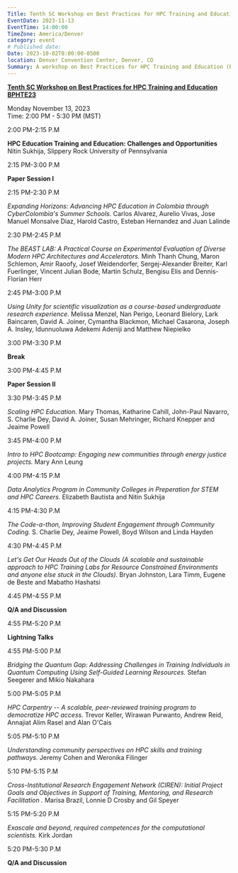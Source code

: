 ```yaml
---
Title: Tenth SC Workshop on Best Practices for HPC Training and Education BPHTE23
EventDate: 2023-11-13
EventTime: 14:00:00
TimeZone: America/Denver
category: event
# Published date:
Date: 2023-10-02T8:00:00-0500
location: Denver Convention Center, Denver, CO
Summary: A workshop on Best Practices for HPC Training and Education (BPHTE23) at SC23
---
```


[**Tenth SC Workshop on Best Practices for HPC Training and Education BPHTE23**](https://urldefense.com/v3/__https://sc23.supercomputing.org/presentation/?id=wksp124&sess=sess122__;!!LIr3w8kk_Xxm!pz1GH06yeGencE1jnxOJdAwS1qaO7XYAzkPDNFBU3lb12E3qRpZIjnBogQV04LXIOqWnfHN3Xq_3oPPnaUdywbQ$)


Monday November 13, 2023  
Time: 2:00 PM - 5:30 PM (MST)

2:00 PM-2:15 P.M

**HPC Education Training and Education: Challenges and Opportunities**  
Nitin Sukhija, Slippery Rock University of Pennsylvania  

2:15 PM-3:00 P.M

**Paper Session I**

2:15 PM-2:30 P.M

_Expanding Horizons: Advancing HPC Education in Colombia through CyberColombia's Summer Schools._ Carlos Alvarez, Aurelio Vivas, Jose Manuel Monsalve Diaz, Harold Castro, Esteban Hernandez and Juan Lalinde

2:30 PM-2:45 P.M

_The BEAST LAB: A Practical Course on Experimental Evaluation of Diverse Modern HPC Architectures and Accelerators._ Minh Thanh Chung, Maron Schlemon, Amir Raoofy, Josef Weidendorfer, Sergej-Alexander Breiter, Karl Fuerlinger, Vincent Julian Bode, Martin Schulz, Bengisu Elis and Dennis-Florian Herr

2:45 PM-3:00 P.M

_Using Unity for scientific visualization as a course-based undergraduate research experience._ Melissa Menzel, Nan Perigo, Leonard Bielory, Lark Baincaren, David A. Joiner, Cymantha Blackmon, Michael Casarona, Joseph A. Insley, Idunnuoluwa Adekemi Adeniji and Matthew Niepielko

3:00 PM-3:30 P.M

**Break**

3:00 PM-4:45 P.M

**Paper Session II**

3:30 PM-3:45 P.M

_Scaling HPC Education._ Mary Thomas, Katharine Cahill, John-Paul Navarro, S. Charlie Dey, David A. Joiner, Susan Mehringer, Richard Knepper and Jeaime Powell

3:45 PM-4:00 P.M

_Intro to HPC Bootcamp: Engaging new communities through energy justice projects._ Mary Ann Leung

4:00 PM-4:15 P.M

_Data Analytics Program in Community Colleges in Preperation for STEM and HPC Careers._ Elizabeth Bautista and Nitin Sukhija

4:15 PM-4:30 P.M

_The Code-a-thon, Improving Student Engagement through Community Coding._ S. Charlie Dey, Jeaime Powell, Boyd Wilson and Linda Hayden

4:30 PM-4:45 P.M

_Let's Get Our Heads Out of the Clouds (A scalable and sustainable approach to HPC Training Labs for Resource Constrained Environments and anyone else stuck in the Clouds)._ Bryan Johnston, Lara Timm, Eugene de Beste and Mabatho Hashatsi

4:45 PM-4:55 P.M

**Q/A and Discussion**

4:55 PM-5:20 P.M

**Lightning Talks**

4:55 PM-5:00 P.M

_Bridging the Quantum Gap: Addressing Challenges in Training Individuals in Quantum Computing Using Self-Guided Learning Resources._ Stefan Seegerer and Mikio Nakahara

5:00 PM-5:05 P.M

_HPC Carpentry -- A scalable, peer-reviewed training program to democratize HPC access._ Trevor Keller, Wirawan Purwanto, Andrew Reid, Annajiat Alim Rasel and Alan O'Cais

5:05 PM-5:10 P.M

_Understanding community perspectives on HPC skills and training pathways._ Jeremy Cohen and Weronika Filinger  

5:10 PM-5:15 P.M

_Cross-Institutional Research Engagement Network (CIREN): Initial Project Goals and Objectives in Support of Training, Mentoring, and Research Facilitation ._ Marisa Brazil, Lonnie D Crosby and Gil Speyer  

5:15 PM-5:20 P.M

_Exascale and beyond, required competences for the computational scientists._ Kirk Jordan  

5:20 PM-5:30 P.M

**Q/A and Discussion**
